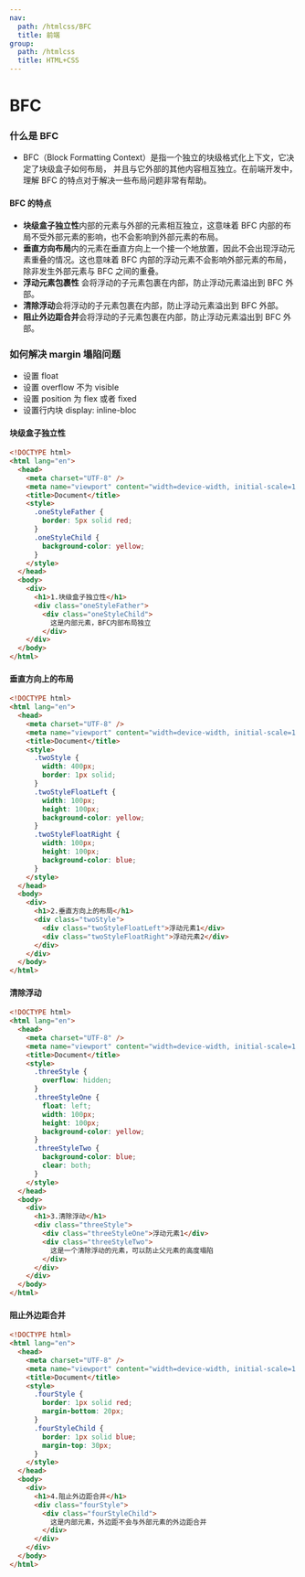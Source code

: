 ```yaml
---
nav:
  path: /htmlcss/BFC
  title: 前端
group:
  path: /htmlcss
  title: HTML+CSS
---
```


# BFC

### 什么是 BFC

- BFC（Block Formatting Context）是指一个独立的块级格式化上下文，它决定了块级盒子如何布局，
  并且与它外部的其他内容相互独立。在前端开发中，理解 BFC
  的特点对于解决一些布局问题非常有帮助。

#### BFC 的特点

- **块级盒子独立性**内部的元素与外部的元素相互独立，这意味着 BFC
  内部的布局不受外部元素的影响，也不会影响到外部元素的布局。
- **垂直方向布局**内的元素在垂直方向上一个接一个地放置，因此不会出现浮动元素重叠的情况。这也意味着 BFC
  内部的浮动元素不会影响外部元素的布局，除非发生外部元素与 BFC 之间的重叠。
- **浮动元素包裹性** 会将浮动的子元素包裹在内部，防止浮动元素溢出到
  BFC 外部。
- **清除浮动**会将浮动的子元素包裹在内部，防止浮动元素溢出到 BFC
  外部。
- **阻止外边距合并**会将浮动的子元素包裹在内部，防止浮动元素溢出到
  BFC 外部。

### 如何解决 margin 塌陷问题

- 设置 float
- 设置 overflow 不为 visible
- 设置 position 为 flex 或者 fixed
- 设置行内块 display: inline-bloc

#### 块级盒子独立性

```html
<!DOCTYPE html>
<html lang="en">
  <head>
    <meta charset="UTF-8" />
    <meta name="viewport" content="width=device-width, initial-scale=1.0" />
    <title>Document</title>
    <style>
      .oneStyleFather {
        border: 5px solid red;
      }
      .oneStyleChild {
        background-color: yellow;
      }
    </style>
  </head>
  <body>
    <div>
      <h1>1.块级盒子独立性</h1>
      <div class="oneStyleFather">
        <div class="oneStyleChild">
          这是内部元素，BFC内部布局独立
        </div>
    </div>
  </body>
</html>
```

#### 垂直方向上的布局

```html
<!DOCTYPE html>
<html lang="en">
  <head>
    <meta charset="UTF-8" />
    <meta name="viewport" content="width=device-width, initial-scale=1.0" />
    <title>Document</title>
    <style>
      .twoStyle {
        width: 400px;
        border: 1px solid;
      }
      .twoStyleFloatLeft {
        width: 100px;
        height: 100px;
        background-color: yellow;
      }
      .twoStyleFloatRight {
        width: 100px;
        height: 100px;
        background-color: blue;
      }
    </style>
  </head>
  <body>
    <div>
      <h1>2.垂直方向上的布局</h1>
      <div class="twoStyle">
        <div class="twoStyleFloatLeft">浮动元素1</div>
        <div class="twoStyleFloatRight">浮动元素2</div>
      </div>
    </div>
  </body>
</html>
```

#### 清除浮动

```html
<!DOCTYPE html>
<html lang="en">
  <head>
    <meta charset="UTF-8" />
    <meta name="viewport" content="width=device-width, initial-scale=1.0" />
    <title>Document</title>
    <style>
      .threeStyle {
        overflow: hidden;
      }
      .threeStyleOne {
        float: left;
        width: 100px;
        height: 100px;
        background-color: yellow;
      }
      .threeStyleTwo {
        background-color: blue;
        clear: both;
      }
    </style>
  </head>
  <body>
    <div>
      <h1>3.清除浮动</h1>
      <div class="threeStyle">
        <div class="threeStyleOne">浮动元素1</div>
        <div class="threeStyleTwo">
          这是一个清除浮动的元素，可以防止父元素的高度塌陷
        </div>
      </div>
    </div>
  </body>
</html>
```

#### 阻止外边距合并

```html
<!DOCTYPE html>
<html lang="en">
  <head>
    <meta charset="UTF-8" />
    <meta name="viewport" content="width=device-width, initial-scale=1.0" />
    <title>Document</title>
    <style>
      .fourStyle {
        border: 1px solid red;
        margin-bottom: 20px;
      }
      .fourStyleChild {
        border: 1px solid blue;
        margin-top: 30px;
      }
    </style>
  </head>
  <body>
    <div>
      <h1>4.阻止外边距合并</h1>
      <div class="fourStyle">
        <div class="fourStyleChild">
          这是内部元素，外边距不会与外部元素的外边距合并
        </div>
      </div>
    </div>
  </body>
</html>
```

